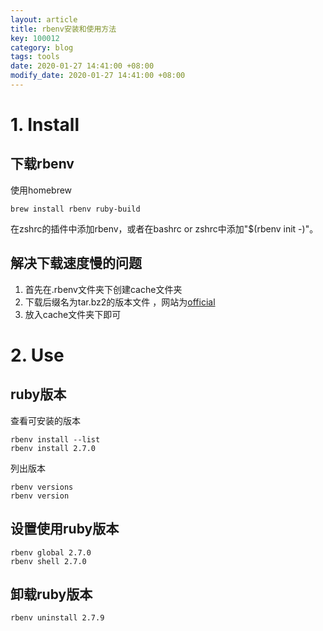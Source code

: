 ```yaml
---
layout: article
title: rbenv安装和使用方法
key: 100012
category: blog
tags: tools
date: 2020-01-27 14:41:00 +08:00
modify_date: 2020-01-27 14:41:00 +08:00
---
```


# 1. Install

## 下载rbenv

使用homebrew

```shell
brew install rbenv ruby-build
```

在zshrc的插件中添加rbenv，或者在bashrc or zshrc中添加"$(rbenv init -)"。

## 解决下载速度慢的问题

1. 首先在.rbenv文件夹下创建cache文件夹
2. 下载后缀名为tar.bz2的版本文件 ，网站为[official](https://cache.ruby-china.com/pub/ruby/)
3. 放入cache文件夹下即可

# 2. Use

## ruby版本

查看可安装的版本

```shell
rbenv install --list
rbenv install 2.7.0
```

列出版本

```shell
rbenv versions
rbenv version
```

## 设置使用ruby版本

```shell
rbenv global 2.7.0
rbenv shell 2.7.0
```

## 卸载ruby版本

```shell
rbenv uninstall 2.7.9
```

